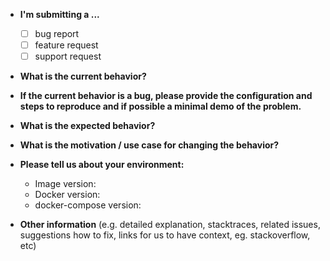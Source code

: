 * **I'm submitting a ...**
  - [ ] bug report
  - [ ] feature request
  - [ ] support request

* **What is the current behavior?**

* **If the current behavior is a bug, please provide the configuration and steps to reproduce and if possible a minimal demo of the problem.**

* **What is the expected behavior?**

* **What is the motivation / use case for changing the behavior?**

* **Please tell us about your environment:**
  
  - Image version:
  - Docker version: 
  - docker-compose version:

* **Other information** (e.g. detailed explanation, stacktraces, related issues, suggestions how to fix, links for us to have context, eg. stackoverflow, etc)
